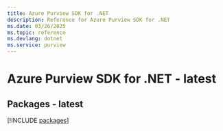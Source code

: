 ```yaml
---
title: Azure Purview SDK for .NET
description: Reference for Azure Purview SDK for .NET
ms.date: 03/26/2025
ms.topic: reference
ms.devlang: dotnet
ms.service: purview
---
```

# Azure Purview SDK for .NET - latest
## Packages - latest
[!INCLUDE [packages](purview-index.md)]